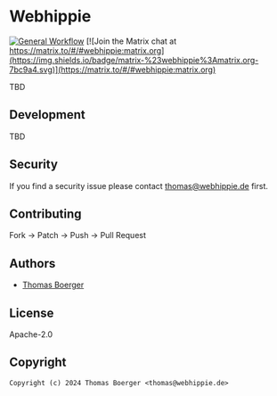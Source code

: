 # Webhippie

[![General Workflow](https://github.com/webhippie/.github/actions/workflows/general.yml/badge.svg)](https://github.com/webhippie/.github/actions/workflows/general.yml) [![Join the Matrix chat at https://matrix.to/#/#webhippie:matrix.org](https://img.shields.io/badge/matrix-%23webhippie%3Amatrix.org-7bc9a4.svg)](https://matrix.to/#/#webhippie:matrix.org)

TBD

## Development

TBD

## Security

If you find a security issue please contact
[thomas@webhippie.de](mailto:thomas@webhippie.de) first.

## Contributing

Fork -> Patch -> Push -> Pull Request

## Authors

*   [Thomas Boerger](https://github.com/tboerger)

## License

Apache-2.0

## Copyright

```console
Copyright (c) 2024 Thomas Boerger <thomas@webhippie.de>
```
